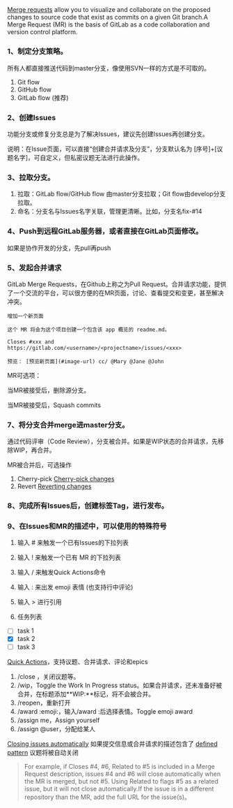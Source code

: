 ## 

[Merge requests](https://docs.gitlab.com/ee/user/project/merge_requests/) allow you to visualize and collaborate on the proposed changes to source code that exist as commits on a given Git branch.A Merge Request (MR) is the basis of GitLab as a code collaboration and version control platform. 

### 1、制定分支策略。

所有人都直接推送代码到master分支，像使用SVN一样的方式是不可取的。

1. Git flow
2. GitHub flow
3. GitLab flow (推荐)

### 2、创建Issues

功能分支或修复分支总是为了解决Issues，建议先创建Issues再创建分支。

说明：在Issue页面，可以直接“创建合并请求及分支”，分支默认名为 [序号]+[议题名字]，可自定义，但私密议题无法进行此操作。

### 3、拉取分支。

1. 拉取：GitLab flow/GitHub flow 由master分支拉取；Git flow由develop分支拉取。
2. 命名：分支名与Issues名字关联，管理更清晰。比如，分支名fix-#14

### 4、Push到远程GitLab服务器，或者直接在GitLab页面修改。

如果是协作开发的分支，先pull再push

### 5、发起合并请求

GitLab Merge Requests，在Github上称之为Pull Request。合并请求功能，提供了一个交流的平台，可以很方便的在MR页面，讨论、查看提交和变更，甚至解决冲突。

`增加一个新页面` 

`这个 MR 将会为这个项目创建一个包含该 app 概览的 readme.md。` 

`Closes #xxx and https://gitlab.com/<username>/<projectname>/issues/<xxx>`  

`预览： [预览新页面](#image-url) cc/ @Mary @Jane @John`  

MR可选项：

当MR被接受后，删除源分支。

当MR被接受后，Squash commits

### 7、将分支合并merge进master分支。

通过代码评审（Code Review），分支被合并。如果是WIP状态的合并请求，先移除WIP，再合并。

MR被合并后，可选操作

1. Cherry-pick [Cherry-pick changes](https://docs.gitlab.com/ee/user/project/merge_requests/cherry_pick_changes.html)
2. Revert [Reverting changes](https://docs.gitlab.com/ee/user/project/merge_requests/revert_changes.html) 

### 8、完成所有Issues后，创建标签Tag，进行发布。

### 9、在Issues和MR的描述中，可以使用的特殊符号

1. 输入 # 来触发一个已有Issues的下拉列表

2. 输入 ! 来触发一个已有 MR 的下拉列表

3. 输入 / 来触发Quick Actions命令

4. 输入 : 来出发 emoji 表情 (也支持行中评论)

5. 输入 > 进行引用

6. 任务列表

* [ ] task 1
* [x] task 2
* [ ] task 3

[Quick Actions](https://docs.gitlab.com/ee/user/project/quick_actions.html#gitlab-quick-actions)，支持议题、合并请求、评论和epics

1. /close ，关闭议题等。
2. /wip，Toggle the Work In Progress status。如果合并请求，还未准备好被合并，在标题添加**WIP:**标记，将不会被合并。
3. /reopen，重新打开
4. /award :emoji:，输入/award :后选择表情。Toggle emoji award
5. /assign me，Assign yourself
6. /assign @user，分配给某人

[Closing issues automatically](https://docs.gitlab.com/ee/user/project/issues/managing_issues.html#default-closing-pattern) 如果提交信息或合并请求的描述包含了 [defined pattern](https://docs.gitlab.com/ee/user/project/issues/managing_issues.html#default-closing-pattern) 议题将被自动关闭 

>  For example, if Closes #4, #6, Related to #5 is included in a Merge Request description, issues #4 and #6 will close automatically when the MR is merged, but not #5. Using Related to flags #5 as a related issue, but it will not close automatically.If the issue is in a different repository than the MR, add the full URL for the issue(s)。
